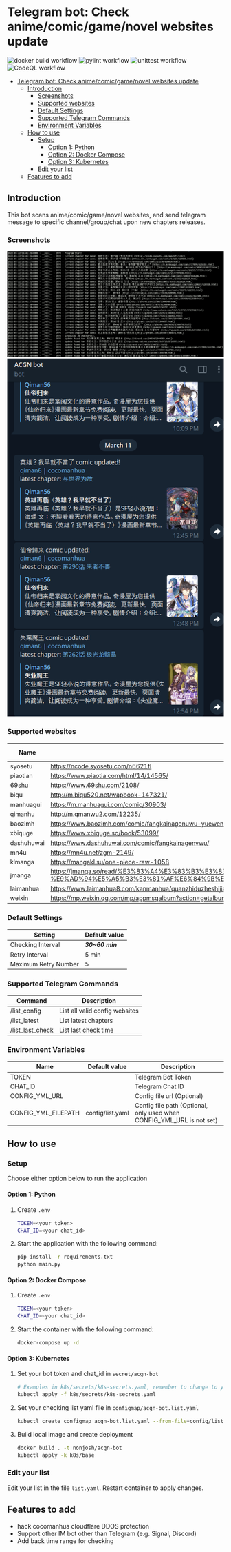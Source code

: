 # Telegram bot: Check anime/comic/game/novel websites update

![docker build workflow](https://github.com/nonjosh/acgn-bot/actions/workflows/docker-build.yml/badge.svg)
![pylint workflow](https://github.com/nonjosh/acgn-bot/actions/workflows/pylint.yml/badge.svg)
![unittest workflow](https://github.com/nonjosh/acgn-bot/actions/workflows/python-test.yml/badge.svg)
![CodeQL workflow](https://github.com/nonjosh/acgn-bot/actions/workflows/codeql-analysis.yml/badge.svg)

-   [Telegram bot: Check anime/comic/game/novel websites update](#telegram-bot-check-animecomicgamenovel-websites-update)
    -   [Introduction](#introduction)
        -   [Screenshots](#screenshots)
        -   [Supported websites](#supported-websites)
        -   [Default Settings](#default-settings)
        -   [Supported Telegram Commands](#supported-telegram-commands)
        -   [Environment Variables](#environment-variables)
    -   [How to use](#how-to-use)
        -   [Setup](#setup)
            -   [Option 1: Python](#option-1-python)
            -   [Option 2: Docker Compose](#option-2-docker-compose)
            -   [Option 3: Kubernetes](#option-3-kubernetes)
        -   [Edit your list](#edit-your-list)
    -   [Features to add](#features-to-add)

## Introduction

This bot scans anime/comic/game/novel websites, and send telegram message to specific channel/group/chat upon new chapters releases.

### Screenshots

![alt text](img/terminal-output.png)
![alt text](img/tg-output.png)

### Supported websites

| Name       | Example Url                                                                                                                                                                                                                                                                                                                                                         | Media Type |
| ---------- | ------------------------------------------------------------------------------------------------------------------------------------------------------------------------------------------------------------------------------------------------------------------------------------------------------------------------------------------------------------------- | ---------- |
| syosetu    | <https://ncode.syosetu.com/n6621fl>                                                                                                                                                                                                                                                                                                                                 | novel      |
| piaotian   | <https://www.piaotia.com/html/14/14565/>                                                                                                                                                                                                                                                                                                                            | novel      |
| 69shu      | <https://www.69shu.com/2108/>                                                                                                                                                                                                                                                                                                                                       | novel      |
| biqu       | <http://m.biqu520.net/wapbook-147321/>                                                                                                                                                                                                                                                                                                                              | novel      |
| manhuagui  | <https://m.manhuagui.com/comic/30903/>                                                                                                                                                                                                                                                                                                                              | comic      |
| qimanhu    | <http://m.qmanwu2.com/12235/>                                                                                                                                                                                                                                                                                                                                       | comic      |
| baozimh    | <https://www.baozimh.com/comic/fangkainagenuwu-yuewenmanhua_e>                                                                                                                                                                                                                                                                                                      | comic      |
| xbiquge    | <https://www.xbiquge.so/book/53099/>                                                                                                                                                                                                                                                                                                                                | comic      |
| dashuhuwai | <https://www.dashuhuwai.com/comic/fangkainagenvwu/>                                                                                                                                                                                                                                                                                                                 | comic      |
| mn4u       | <https://mn4u.net/zgm-2149/>                                                                                                                                                                                                                                                                                                                                        | comic      |
| klmanga    | <https://mangakl.su/one-piece-raw-1058>                                                                                                                                                                                                                                                                                                                             | comic      |
| jmanga     | <https://jmanga.so/read/%E3%83%A4%E3%83%B3%E3%83%87%E3%83%AC%E9%AD%94%E6%B3%95%E4%BD%BF%E3%81%84%E3%81%AF%E7%9F%B3%E5%83%8F%E3%81%AE%E4%B9%99%E5%A5%B3%E3%81%97%E3%81%8B%E6%84%9B%E3%81%9B%E3%81%AA%E3%81%84-%E9%AD%94%E5%A5%B3%E3%81%AF%E6%84%9B%E5%BC%9F%E5%AD%90%E3%81%AE%E7%86%B1%E3%81%84%E5%8F%A3%E3%81%A5%E3%81%91%E3%81%A7%E3%81%A8%E3%81%91%E3%82%8B-raw/> | comic      |
| laimanhua  | <https://www.laimanhua8.com/kanmanhua/quanzhiduzheshijiao/>                                                                                                                                                                                                                                                                                                         | comic      |
| weixin     | <https://mp.weixin.qq.com/mp/appmsgalbum?action=getalbum&album_id=2989381295912878080&__biz=MzI5MjMwNjQxMw==#wechat_redirect>                                                                                                                                                                                                                                       | others     |

### Default Settings

| Setting              | Default value   |
| -------------------- | --------------- |
| Checking Interval    | **_30~60 min_** |
| Retry Interval       | 5 min           |
| Maximum Retry Number | 5               |

### Supported Telegram Commands

| Command          | Description                    |
| ---------------- | ------------------------------ |
| /list_config     | List all valid config websites |
| /list_latest     | List latest chapters           |
| /list_last_check | List last check time           |

### Environment Variables

| Name                | Default value    | Description                                                           |
| ------------------- | ---------------- | --------------------------------------------------------------------- |
| TOKEN               |                  | Telegram Bot Token                                                    |
| CHAT_ID             |                  | Telegram Chat ID                                                      |
| CONFIG_YML_URL      |                  | Config file url (Optional)                                            |
| CONFIG_YML_FILEPATH | config/list.yaml | Config file path (Optional, only used when CONFIG_YML_URL is not set) |

## How to use

### Setup

Choose either option below to run the application

#### Option 1: Python

1. Create `.env`

    ```sh
    TOKEN=<your token>
    CHAT_ID=<your chat_id>
    ```

2. Start the application with the following command:

    ```sh
    pip install -r requirements.txt
    python main.py
    ```

#### Option 2: Docker Compose

1. Create `.env`

    ```sh
    TOKEN=<your token>
    CHAT_ID=<your chat_id>
    ```

2. Start the container with the following command:

    ```sh
    docker-compose up -d
    ```

#### Option 3: Kubernetes

1. Set your bot token and chat_id in `secret/acgn-bot`

    ```sh
    # Examples in k8s/secrets/k8s-secrets.yaml, remember to change to your token/chat_id first
    kubectl apply -f k8s/secrets/k8s-secrets.yaml
    ```

2. Set your checking list yaml file in `configmap/acgn-bot.list.yaml`

    ```sh
    kubectl create configmap acgn-bot.list.yaml --from-file=config/list.yaml --dry-run=client -o yaml | kubectl apply -f -
    ```

3. Build local image and create deployment

    ```sh
    docker build . -t nonjosh/acgn-bot
    kubectl apply -k k8s/base
    ```

### Edit your list

Edit your list in the file `list.yaml`. Restart container to apply changes.

## Features to add

-   hack cocomanhua cloudflare DDOS protection
-   Support other IM bot other than Telegram (e.g. Signal, Discord)
-   Add back time range for checking
